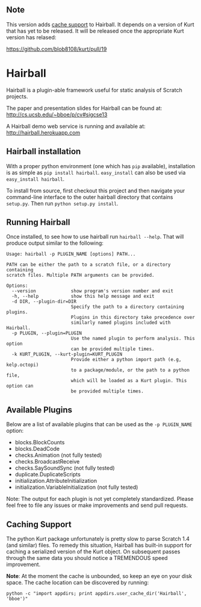 ## Note

This version adds [cache support](#caching-support) to Hairball. It depends on
a version of Kurt that has yet to be released. It will be released once the
appropriate Kurt version has relased:

https://github.com/blob8108/kurt/pull/19


# Hairball

Hairball is a plugin-able framework useful for static analysis of Scratch
projects.

The paper and presentation slides for Hairball can be found at:
http://cs.ucsb.edu/~bboe/p/cv#sigcse13

A Hairball demo web service is running and available at:
http://hairball.herokuapp.com


## Hairball installation

With a proper python environment (one which has `pip` available), installation
is as simple as `pip install hairball`. `easy_install` can also be used via
`easy_install hairball`.

To install from source, first checkout this project and then navigate your
command-line interface to the outer hairball directory that contains
`setup.py`. Then run `python setup.py install`.

## Running Hairball

Once installed, to see how to use hairball run `hairball --help`. That will
produce output similar to the following:

```
Usage: hairball -p PLUGIN_NAME [options] PATH...

PATH can be either the path to a scratch file, or a directory containing
scratch files. Multiple PATH arguments can be provided.

Options:
  --version             show program's version number and exit
  -h, --help            show this help message and exit
  -d DIR, --plugin-dir=DIR
                        Specify the path to a directory containing plugins.
                        Plugins in this directory take precedence over
                        similarly named plugins included with Hairball.
  -p PLUGIN, --plugin=PLUGIN
                        Use the named plugin to perform analysis. This option
                        can be provided multiple times.
  -k KURT_PLUGIN, --kurt-plugin=KURT_PLUGIN
                        Provide either a python import path (e.g, kelp.octopi)
                        to a package/module, or the path to a python file,
                        which will be loaded as a Kurt plugin. This option can
                        be provided multiple times.
```

## Available Plugins

Below are a list of available plugins that can be used as the `-p PLUGIN_NAME`
option:

* blocks.BlockCounts
* blocks.DeadCode
* checks.Animation (not fully tested)
* checks.BroadcastReceive
* checks.SaySoundSync (not fully tested)
* duplicate.DuplicateScripts
* initialization.AttributeInitialization
* initialization.VariableInitialization (not fully tested)

Note: The output for each plugin is not yet completely standardized. Please
feel free to file any issues or make improvements and send pull requests.

## Caching Support

The python Kurt package unfortunately is pretty slow to parse Scratch 1.4 (and
similar) files. To remedy this situation, Hairball has built-in support for
caching a serialized version of the Kurt object. On subsequent passes through
the same data you should notice a TREMENDOUS speed improvement.

__Note__: At the moment the cache is unbounded, so keep an eye on your disk
space. The cache location can be discovered by running:

    python -c "import appdirs; print appdirs.user_cache_dir('Hairball', 'bboe')"

